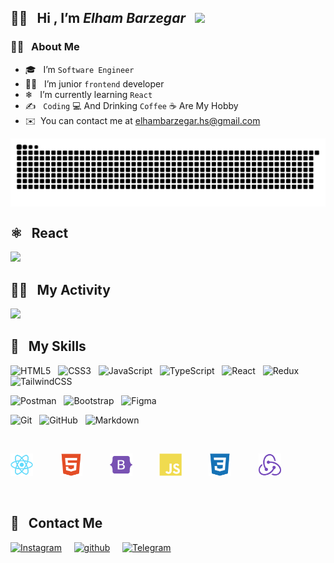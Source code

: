 ## 🙋‍♀️ &nbsp;  Hi , I’m   *Elham* *Barzegar*  &nbsp;   <img src="https://media.giphy.com/media/mGcNjsfWAjY5AEZNw6/giphy.gif" width="50"></h2>

<h3>👨‍💻  &nbsp; About Me</h3> 

- 🎓 &nbsp; I’m `Software Engineer`
- 👩🏻 &nbsp; I’m junior `frontend` developer
- ❄ &nbsp; I’m currently learning `React`
- ✍️ &nbsp; `Coding` 💻 And Drinking `Coffee` ☕ Are My Hobby
- ✉️  You can contact me at [elhambarzegar.hs@gmail.com](mailto:elhambarzegar.hs@gmail.com)


<img align="center" src="https://raw.githubusercontent.com/imrrobat/imrrobat/d1b244e170d2b75fdda3efd499eaaf163f7a617c/images/github-contribution-grid-snake.svg"/>

<br/>

  ## ⚛ &nbsp; React 
<img src="https://sariasan.com/wp-content/uploads/2021/02/word-image-16.jpeg"/>

  <br/>

## 👩‍💻 &nbsp; My Activity 
<img src="https://github-readme-stats.vercel.app/api?username=elham-barzegar&show_icons=true&theme=radical"/>

  <br/>
  
## 💪 &nbsp; My Skills 
![HTML5](https://img.shields.io/badge/html5-%23E34F26.svg?style=for-the-badge&logo=html5&logoColor=white)
 &nbsp; ![CSS3](https://img.shields.io/badge/css3-%231572B6.svg?style=for-the-badge&logo=css3&logoColor=white)
 &nbsp; ![JavaScript](https://img.shields.io/badge/javascript-%23323330.svg?style=for-the-badge&logo=javascript&logoColor=%23F7DF1E)
 &nbsp; ![TypeScript](https://img.shields.io/badge/typescript-%23007ACC.svg?style=for-the-badge&logo=typescript&logoColor=white) 
 &nbsp; ![React](https://img.shields.io/badge/react-%2320232a.svg?style=for-the-badge&logo=react&logoColor=%2361DAFB) 
 &nbsp; ![Redux](https://img.shields.io/badge/redux-%23593d88.svg?style=for-the-badge&logo=redux&logoColor=white) 
 &nbsp; ![TailwindCSS](https://img.shields.io/badge/tailwindcss-%2338B2AC.svg?style=for-the-badge&logo=tailwind-css&logoColor=white)

![Postman](https://img.shields.io/badge/Postman-FF6C37?style=for-the-badge&logo=postman&logoColor=white)
 &nbsp; ![Bootstrap](https://img.shields.io/badge/-Bootstrap-333333?style=flat&logo=bootstrap&logoColor=563D7C)
 &nbsp; ![Figma](https://img.shields.io/badge/figma-%23F24E1E.svg?style=for-the-badge&logo=figma&logoColor=white)

![Git](https://img.shields.io/badge/-Git-333333?style=flat&logo=git)
 &nbsp; ![GitHub](https://img.shields.io/badge/-GitHub-333333?style=flat&logo=github)
 &nbsp; ![Markdown](https://img.shields.io/badge/-Markdown-333333?style=flat&logo=markdown)

<br/>

<a href="https://reactjs.org/" target="_blank" rel="noreferrer"><img src="https://raw.githubusercontent.com/sabzlearn-ir/sabzlearn-ir/4d2a781931f79c747a132c28eae4ebfbb8eaa7d7/react-colored.svg" width="36" height="36" alt="React" /></a>
&nbsp; &nbsp; &nbsp;  &nbsp;  &nbsp;
<a href="https://developer.mozilla.org/en-US/docs/Glossary/HTML5" target="_blank" rel="noreferrer"><img src="https://raw.githubusercontent.com/sabzlearn-ir/sabzlearn-ir/4d2a781931f79c747a132c28eae4ebfbb8eaa7d7/html5-colored.svg" width="36" height="36" alt="HTML5" /></a>
&nbsp; &nbsp; &nbsp;  &nbsp;  &nbsp;
<a href="https://getbootstrap.com/" target="_blank" rel="noreferrer"><img src="https://raw.githubusercontent.com/sabzlearn-ir/sabzlearn-ir/4d2a781931f79c747a132c28eae4ebfbb8eaa7d7/bootstrap-colored.svg" width="36" height="36" alt="Bootstrap" /></a>
&nbsp; &nbsp; &nbsp;  &nbsp;  &nbsp;
<a href="https://developer.mozilla.org/en-US/docs/Web/JavaScript" target="_blank" rel="noreferrer"><img src="https://raw.githubusercontent.com/sabzlearn-ir/sabzlearn-ir/4d2a781931f79c747a132c28eae4ebfbb8eaa7d7/javascript-colored.svg" width="36" height="36" alt="Javascript" /></a>
&nbsp; &nbsp; &nbsp;  &nbsp;  &nbsp;
<a href="https://www.w3.org/TR/CSS/#css" target="_blank" rel="noreferrer"><img src="https://raw.githubusercontent.com/sabzlearn-ir/sabzlearn-ir/4d2a781931f79c747a132c28eae4ebfbb8eaa7d7/css3-colored.svg" width="36" height="36" alt="CSS3" /></a>
&nbsp; &nbsp; &nbsp;  &nbsp;  &nbsp;
<a href="https://redux.js.org/" target="_blank" rel="noreferrer"><img src="https://raw.githubusercontent.com/sabzlearn-ir/sabzlearn-ir/4d2a781931f79c747a132c28eae4ebfbb8eaa7d7/redux-colored.svg" width="36" height="36" alt="Redux" /></a>

<br/>

## 📱 &nbsp; Contact Me 

<a href="https://instagram.com/elham_ehs549"><img width="50px" height="50px" src="https://github.com/user-attachments/assets/e8274602-0bc1-4901-81ab-b2a1f0da1c7c" alt="Instagram" /></a>
&nbsp; &nbsp; <a href="https://github.com/elham-barzegar"><img src="https://img.icons8.com/?size=100&id=3tC9EQumUAuq&format=png&color=000000" width="60px" height="60px" alt="github"/></a>
&nbsp; &nbsp; <a href="https://t.me/elham_hasti"><img width="50px" height="50px" src="https://github.com/user-attachments/assets/9f33b61d-6ef5-45d6-94b9-25eec2138ad0" alt="Telegram"/></a>



